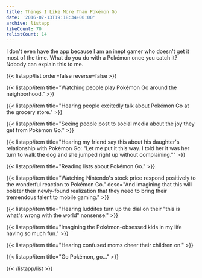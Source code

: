 ```yaml
---
title: Things I Like More Than Pokémon Go
date: '2016-07-13T19:18:34+00:00'
archive: listapp
likeCount: 70
relistCount: 14
---
```


I don't even have the app because I am an inept gamer who doesn't get it most of the time. What do you do with a Pokémon once you catch it? Nobody can explain this to me.

{{< listapp/list order=false reverse=false >}}

   {{< listapp/item title="Watching people play Pokémon Go around the neighborhood." >}}

   {{< listapp/item title="Hearing people excitedly talk about Pokémon Go at the grocery store." >}}

   {{< listapp/item title="Seeing people post to social media about the joy they get from Pokémon Go." >}}

   {{< listapp/item title="Hearing my friend say this about his daughter's relationship with Pokémon Go: \"Let me put it this way. I told her it was her turn to walk the dog and she jumped right up without complaining.\"" >}}

   {{< listapp/item title="Reading lists about Pokémon Go." >}}

   {{< listapp/item title="Watching Nintendo's stock price respond positively to the wonderful reaction to Pokémon Go."
      desc="And imagining that this will bolster their newly-found realization that they need to bring their tremendous talent to mobile gaming." >}}

   {{< listapp/item title="Hearing luddites turn up the dial on their \"this is what's wrong with the world\" nonsense." >}}

   {{< listapp/item title="Imagining the Pokémon-obsessed kids in my life having so much fun." >}}

   {{< listapp/item title="Hearing confused moms cheer their children on." >}}

   {{< listapp/item title="Go Pokémon, go..." >}}

{{< /listapp/list >}}
